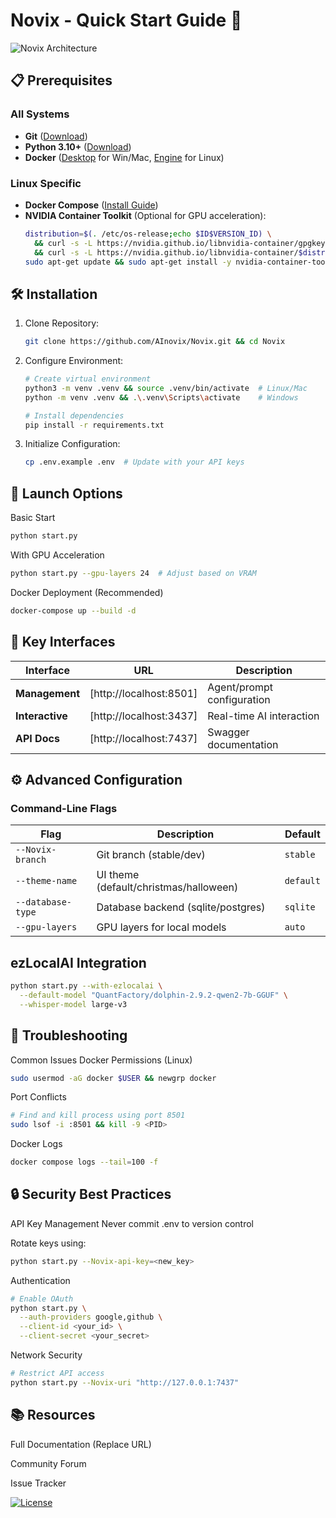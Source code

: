 # Novix - Quick Start Guide 🚀

![Novix Architecture](https://placehold.co/1200x400/0f172a/e2e8f0/png?text=Novix+AI+Automation+Platform&font=roboto)

## 📋 Prerequisites

### All Systems
- **Git** ([Download](https://git-scm.com/))  
- **Python 3.10+** ([Download](https://python.org))  
- **Docker** ([Desktop](https://docker.com/products/docker-desktop) for Win/Mac, [Engine](https://docs.docker.com/engine/install/) for Linux)  

### Linux Specific
- **Docker Compose** ([Install Guide](https://docs.docker.com/compose/install/))  
- **NVIDIA Container Toolkit** (Optional for GPU acceleration):  
  ```bash
  distribution=$(. /etc/os-release;echo $ID$VERSION_ID) \
    && curl -s -L https://nvidia.github.io/libnvidia-container/gpgkey | sudo apt-key add - \
    && curl -s -L https://nvidia.github.io/libnvidia-container/$distribution/libnvidia-container.list | sudo tee /etc/apt/sources.list.d/nvidia-container-toolkit.list
  sudo apt-get update && sudo apt-get install -y nvidia-container-toolkit
  ```

## 🛠️ Installation

1. Clone Repository:
    ```bash
   git clone https://github.com/AInovix/Novix.git && cd Novix
    ```
2. Configure Environment:
   ```bash
   # Create virtual environment
   python3 -m venv .venv && source .venv/bin/activate  # Linux/Mac
   python -m venv .venv && .\.venv\Scripts\activate    # Windows
   
   # Install dependencies
   pip install -r requirements.txt
   ```
3. Initialize Configuration:
   ```bash
   cp .env.example .env  # Update with your API keys
   ```
## 🚦 Launch Options
Basic Start
```bash
python start.py
```
With GPU Acceleration
```bash
python start.py --gpu-layers 24  # Adjust based on VRAM
```
Docker Deployment (Recommended)
```bash
docker-compose up --build -d
```
## 🔌 Key Interfaces

| Interface      | URL                          | Description                     |
|----------------|------------------------------|---------------------------------|
| **Management** | [http://localhost:8501]      | Agent/prompt configuration      |
| **Interactive** | [http://localhost:3437]      | Real-time AI interaction        |
| **API Docs**   | [http://localhost:7437]      | Swagger documentation           |

## ⚙️ Advanced Configuration

### Command-Line Flags

| Flag               | Description                              | Default     |
|--------------------|------------------------------------------|-------------|
| `--Novix-branch`   | Git branch (stable/dev)                  | `stable`    |
| `--theme-name`     | UI theme (default/christmas/halloween)   | `default`   |
| `--database-type`  | Database backend (sqlite/postgres)       | `sqlite`    |
| `--gpu-layers`     | GPU layers for local models              | `auto`      |

## ezLocalAI Integration

```bash
python start.py --with-ezlocalai \
  --default-model "QuantFactory/dolphin-2.9.2-qwen2-7b-GGUF" \
  --whisper-model large-v3
```
## 🔧 Troubleshooting
Common Issues
Docker Permissions (Linux)
```bash
sudo usermod -aG docker $USER && newgrp docker
```
Port Conflicts
```bash
# Find and kill process using port 8501
sudo lsof -i :8501 && kill -9 <PID>
```
Docker Logs
```bash
docker compose logs --tail=100 -f
```
## 🔒 Security Best Practices
API Key Management
Never commit .env to version control

Rotate keys using:

```bash
python start.py --Novix-api-key=<new_key>
```
Authentication
```bash
# Enable OAuth
python start.py \
  --auth-providers google,github \
  --client-id <your_id> \
  --client-secret <your_secret>
```
Network Security
```bash
# Restrict API access
python start.py --Novix-uri "http://127.0.0.1:7437"
```
## 📚 Resources
Full Documentation (Replace URL)

Community Forum

Issue Tracker

[![License](https://img.shields.io/badge/License-MIT-green.svg)](https://opensource.org/licenses/MIT)
